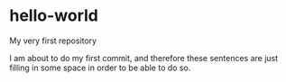 # hello-world
My very first repository

I am about to do my first commit, and therefore these sentences are just filling in some space in order to be able to do so.
